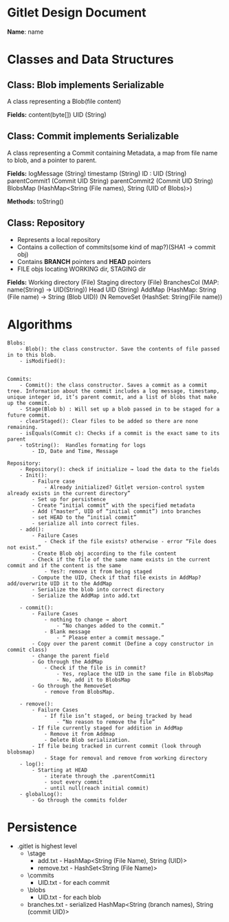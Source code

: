 # Gitlet Design Document
**Name**: name

# Classes and Data Structures
## Class: Blob implements Serializable

A class representing a Blob(file content)

**Fields:**
content(byte[])
UID (String)



## Class: Commit implements Serializable

A class representing a Commit containing Metadata, a map from file name to blob, and a pointer to parent.

**Fields:**
logMessage (String)
timestamp (String)
ID : UID (String)
parentCommit1 (Commit UID String)
parentCommit2 (Commit UID String)
BlobsMap (HashMap<String (File names), String (UID of Blobs)>)

**Methods:**
toString()


## Class: Repository 
- Represents a local repository
- Contains a collection of commits(some kind of map?)(SHA1 → commit obj)
- Contains **BRANCH** pointers and **HEAD** pointers
- FILE objs locating WORKING dir, STAGING dir

**Fields:**
Working directory (File)
Staging directory (File)
BranchesCol (MAP: name(String) → UID(String))
Head UID (String)
AddMap (HashMap: String (File name) → String (Blob UID)) (N
RemoveSet (HashSet: String(File name))

# Algorithms
    Blobs:
        - Blob(): the class constructor. Save the contents of file passed in to this blob. 
        - isModified(): 


    Commits: 
        - Commit(): the class constructor. Saves a commit as a commit tree. Information about the commit includes a log message, timestamp, unique integer id, it’s parent commit, and a list of blobs that make up the commit.
        - Stage(Blob b) : Will set up a blob passed in to be staged for a future commit. 
        - clearStaged(): Clear files to be added so there are none remaining. 
        - isEquals(Commit c): Checks if a commit is the exact same to its parent
        - toString():  Handles formating for logs 
            - ID, Date and Time, Message
    
    Repository:
        - Repository(): check if initialize → load the data to the fields
        - Init():  
            - Failure case
                - Already initialized? Gitlet version-control system already exists in the current directory”
            - Set up for persistence
            - Create “initial commit” with the specified metadata
            - Add (“master”, UID of “initial commit”) into branches
            - set HEAD to the “initial commit”
            - serialize all into correct files.
        - add():
            - Failure Cases
                - Check if the file exists? otherwise - error “File does not exist.”
            - Create Blob obj according to the file content
            - Check if the file of the same name exists in the current commit and if the content is the same
                - Yes?: remove it from being staged
            - Compute the UID, Check if that file exists in AddMap? add/overwrite UID it to the AddMap
            - Serialize the blob into correct directory
            - Serialize the AddMap into add.txt
            
        - commit():
            - Failure Cases
                - nothing to change → abort
                    - “No changes added to the commit.”
                - Blank message
                    - “ Please enter a commit message.”
            - Copy over the parent commit (Define a copy constructor in commit class)
            - change the parent field
            - Go through the AddMap
                - Check if the file is in commit?
                    - Yes, replace the UID in the same file in BlobsMap
                    - No, add it to BlobsMap
            - Go through the RemoveSet
                - remove from BlobsMap.
                
        - remove():
            - Failure Cases
                - If file isn’t staged, or being tracked by head 
                    - “No reason to remove the file”
            - If file currently staged for addition in AddMap
                - Remove it from Addmap
                - Delete Blob serialization.
            - If file being tracked in current commit (look through blobsmap)
                - Stage for removal and remove from working directory
        - log():
            - Starting at HEAD
                - iterate through the .parentCommit1 
                - sout every commit
                - until null(reach initial commit)
        - globalLog():
            - Go through the commits folder
# Persistence
- .gitlet is highest level
    - \stage
        - add.txt - HashMap<String (File Name), String (UID)>
        - remove.txt - HashSet<String (File Name)>
    - \commits
        - UID.txt - for each commit
    - \blobs
        - UID.txt - for each blob
    - branches.txt - serialized HashMap<String (branch names), String (commit UID)>


    
